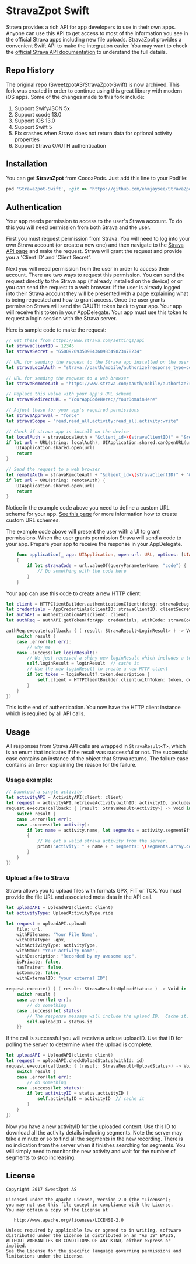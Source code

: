 # StravaZpot Swift

Strava provides a rich API for app developers to use in their own apps. Anyone can use this API to get access to most of the information you see in the official Strava apps including new file uploads. StravaZpot provides a convenient Swift API to make the integration easier. You may want to check the [official Strava API documentation](https://strava.github.io/api/) to understand the full details.

## Repo History

The original repo (SweetzpotAS/StravaZpot-Swift) is now archived. This fork was created in order to continue using this great library with modern iOS apps. Some of the changes made to this fork include:
1) Support SwifyJSON 5x
2) Support xcode 13.0
3) Support iOS 13.0
4) Support Swift 5
5) Fix crashes when Strava does not return data for optional activity properties 
6) Support Strava OAUTH authentication

## Installation

You can get **StravaZpot** from CocoaPods. Just add this line to your Podfile:

```ruby
pod 'StravaZpot-Swift', :git => 'https://github.com/ehmjaysee/StravaZpot-Swift.git'
```
 
## Authentication

Your app needs permission to access to the user's Strava account. To do this you will need permission from both Strava and the user. 

First you must request permission from Strava. You will need to log into your own Strava account (or create a new one) and then navigate to the [Strava API page](https://www.strava.com/settings/api) and make the request. Strava will grant the request and provide you a 'Client ID' and 'Client Secret'. 

Next you will need permission from the user in order to access their account. There are two ways to request this permission. You can send the request directly to the Strava app (if already installed on the device) or or you can send the request to a web browser. If the user is already logged into their Strava account they will be presented with a page explaining what is being requested and how to grant access. Once the user grants permission Strava will send the OAUTH token back to your app. Your app will receive this token in your AppDelegate. Your app must use this token to request a login session with the Strava server. 

Here is sample code to make the request:
  
```swift
// Get these from https://www.strava.com/settings/api
let stravaClientID = 12345
let stravaSecret = "6500920935098436098349823478234"

// URL for sending the request to the Strava app installed on the user's device
let stravaLocalAuth = "strava://oauth/mobile/authorize?response_type=code&state=ios"

// URL for sending the request to a web browser
let stravaRemoteAuth = "https://www.strava.com/oauth/mobile/authorize?response_type=code&state=ios"

// Replace this value with your app's URL scheme
let stravaRedirectURL = "YourAppCodeHere://YourDomainHere"

// Adjust these for your app's required permissions
let stravaApproval = "force"
let stravaScope = "read,read_all,activity:read_all,activity:write"

// Check if strava app is install on the device
let localAuth = stravaLocalAuth + "&client_id=\(stravaClientID)" + "&redirect_uri=\(stravaRedirectURL)" + "&approval_prompt=\(stravaApproval)" + "&scope=\(stravaScope)"
if let url = URL(string: localAuth), UIApplication.shared.canOpenURL(url) {
    UIApplication.shared.open(url)
    return
}

// Send the request to a web browser
let remoteAuth = stravaRemoteAuth + "&client_id=\(stravaClientID)" + "&redirect_uri=\(stravaRedirectURL)" + "&approval_prompt=\(stravaApproval)" + "&scope=\(stravaScope)"
if let url = URL(string: remoteAuth) {
    UIApplication.shared.open(url)
    return
}
```

Notice in the example code above you need to define a custom URL scheme for your app. [See this page](https://developer.apple.com/documentation/xcode/defining-a-custom-url-scheme-for-your-app)  for more information how to create custom URL schemes.

The example code above will present the user with a UI to grant permissions. When the user grants permission Strava will send a code to your app. Prepare your app to receive the response in your AppDelegate.

```swift
    func application(_ app: UIApplication, open url: URL, options: [UIApplication.OpenURLOptionsKey: Any] = [:]) -> Bool
    {
        if let stravaCode = url.valueOf(queryParameterName: "code") {
            // Do something with the code here
        }
    }
```

Your app can use this code to create a new HTTP client:    

```swift
let client = HTTPClientBuilder.authenticationClient(debug: stravaDebug)
let credentials = AppCredentials(clientID: stravaClientID, clientSecret: stravaSecret)
let authAPI = AuthenticationAPI(client: client)
let authReq = authAPI.getToken(forApp: credentials, withCode: stravaCode)   // stravaCode was received in AppDelegate

authReq.execute(callback: { ( result: StravaResult<LoginResult> ) -> Void in
    switch result {
    case .error(let err):
        // why me
    case .success(let loginResult):
        // We just received a shiny new loginResult which includes a token.
        self.loginResult = loginResult  // cache it
        // Use the new loginResult to create a new HTTP client
        if let token = loginResult?.token.description {
            self.client = HTTPClientBuilder.client(withToken: token, debug: stravaDebug)
        }
    }
})
```

This is the end of authentication. You now have the HTTP client instance which is required by all API calls.

## Usage

All responses from Strava API calls are wrapped in `StravaResult<T>`, which is an enum that indicates if the result was successful or not. The successful case contains an instance of the object that Strava returns. The failure case contains an `Error` explaining the reason for the failure.

### Usage example:

```swift
// Download a single activity
let activityAPI = ActivityAPI(client: client)
let request = activityAPI.retrieveActivity(withID: activityID, includeAllEfforts: true)
request.execute(callback: { (result: StravaResult<Activity>) -> Void in
    switch result {
    case .error(let err):
    case .success(let activity):
        if let name = activity.name, let segments = activity.segmentEfforts
        {
            // We got a valid strava activity from the server.
            print("Activity: " + name + " segments: \(segments.array.count)")
        }
    }
})
```

### Upload a file to Strava

Strava allows you to upload files with formats GPX, FIT or TCX. You must provide the file URL and associated meta data in the API call.  

```swift
let uploadAPI = UploadAPI(client: client)
let activityType: UploadActivityType.ride

let request = uploadAPI.upload(
    file: url,
    withFilename: "Your File Name",
    withDataType: .gpx,
    withActivityType: activityType,
    withName: "Your activity name",         
    withDescription: "Recorded by my awesome app",
    isPrivate: false,
    hasTrainer: false,
    isCommute: false,
    withExternalID: "your external ID")
    
request.execute() { ( result: StravaResult<UploadStatus> ) -> Void in
    switch result {
    case .error(let err):
        // do something
    case .success(let status):
        // The response message will include the upload ID.  Cache it.
        self.uploadID = status.id
    }}
```

If the call is successful you will receive a unique uploadID. Use that ID for polling the server to determine when the upload is complete.

```swift
let uploadAPI = UploadAPI(client: client)
let request = uploadAPI.checkUploadStatus(withId: id)
request.execute(callback: { (result: StravaResult<UploadStatus>) -> Void in
    switch result {
    case .error(let err):
        // do something
    case .success(let status):
        if let activityID = status.activityID {
            self.activityID = activityID  // cache it
        }
    }
})
```

Now you have a new activityID for the uploaded content. Use this ID to download all the activity details including segments. Note the server may take a minute or so to find all the segments in the new recording. There is no indication from the server when it finishes searching for segments. You will simply need to monitor the new activity and wait for the number of segments to stop increasing.  

## License

    Copyright 2017 SweetZpot AS

    Licensed under the Apache License, Version 2.0 (the "License");
    you may not use this file except in compliance with the License.
    You may obtain a copy of the License at

       http://www.apache.org/licenses/LICENSE-2.0

    Unless required by applicable law or agreed to in writing, software
    distributed under the License is distributed on an "AS IS" BASIS,
    WITHOUT WARRANTIES OR CONDITIONS OF ANY KIND, either express or implied.
    See the License for the specific language governing permissions and
    limitations under the License.
